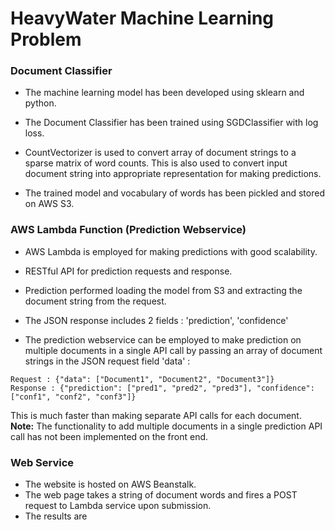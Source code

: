 # HeavyWater Machine Learning Problem

### Document Classifier

- The machine learning model has been developed using sklearn and python.
- The Document Classifier has been trained using SGDClassifier with log loss.
- CountVectorizer is used to convert array of document strings to a sparse matrix of word counts. This is also used to convert input document string into appropriate representation for making predictions.

- The trained model and vocabulary of words has been pickled and stored on AWS S3.


### AWS Lambda Function (Prediction Webservice)

- AWS Lambda is employed for making predictions with good scalability.
- RESTful API for prediction requests and response.
- Prediction performed loading the model from S3 and extracting the document string from the request.
- The JSON response includes 2 fields : 'prediction', 'confidence'

- The prediction webservice can be employed to make prediction on multiple documents in a single API call by passing an array of document strings in the JSON request field 'data' : 
```
Request : {"data": ["Document1", "Document2", "Document3"]}
Response : {"prediction": ["pred1", "pred2", "pred3"], "confidence": ["conf1", "conf2", "conf3"]}
```
This is much faster than making separate API calls for each document.
**Note:** The functionality to add multiple documents in a single prediction API call has not been implemented on the front end.


### Web Service

- The website is hosted on AWS Beanstalk. 
- The web page takes a string of document words and fires a POST request to Lambda service upon submission.
- The results are 
